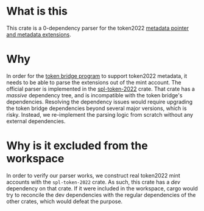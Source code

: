 # What is this

This crate is a 0-dependency parser for the token2022 [metadata pointer and metadata extensions](https://solana.com/developers/courses/token-extensions/token-extensions-metadata).

# Why

In order for the [token bridge program](../program) to support token2022 metadata, it needs to be able to parse the extensions out of the mint account.
The official parser is implemented in the [spl-token-2022](https://crates.io/crates/spl-token-2022) crate. That crate has a *massive* dependency tree, and is incompatible with the token bridge's dependencies.
Resolving the dependency issues would require upgrading the token bridge dependencies beyond several major versions, which is risky. Instead, we re-implement the parsing logic from scratch without any external dependencies.

# Why is it excluded from the workspace

In order to verify our parser works, we construct real token2022 mint accounts with the `spl-token-2022` crate. As such, this crate has a *dev* dependency on that crate. If it were included in the workspace, cargo would try to reconcile the dev dependencies with the regular dependencies of the other crates, which would defeat the purpose.
